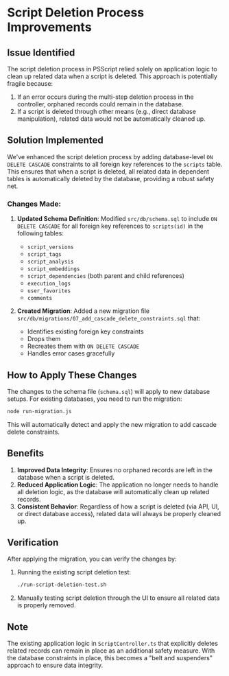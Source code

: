 # Script Deletion Process Improvements

## Issue Identified

The script deletion process in PSScript relied solely on application logic to clean up related data when a script is deleted. This approach is potentially fragile because:

1. If an error occurs during the multi-step deletion process in the controller, orphaned records could remain in the database.
2. If a script is deleted through other means (e.g., direct database manipulation), related data would not be automatically cleaned up.

## Solution Implemented

We've enhanced the script deletion process by adding database-level `ON DELETE CASCADE` constraints to all foreign key references to the `scripts` table. This ensures that when a script is deleted, all related data in dependent tables is automatically deleted by the database, providing a robust safety net.

### Changes Made:

1. **Updated Schema Definition**: Modified `src/db/schema.sql` to include `ON DELETE CASCADE` for all foreign key references to `scripts(id)` in the following tables:
   - `script_versions`
   - `script_tags`
   - `script_analysis`
   - `script_embeddings`
   - `script_dependencies` (both parent and child references)
   - `execution_logs`
   - `user_favorites`
   - `comments`

2. **Created Migration**: Added a new migration file `src/db/migrations/07_add_cascade_delete_constraints.sql` that:
   - Identifies existing foreign key constraints
   - Drops them
   - Recreates them with `ON DELETE CASCADE`
   - Handles error cases gracefully

## How to Apply These Changes

The changes to the schema file (`schema.sql`) will apply to new database setups. For existing databases, you need to run the migration:

```bash
node run-migration.js
```

This will automatically detect and apply the new migration to add cascade delete constraints.

## Benefits

1. **Improved Data Integrity**: Ensures no orphaned records are left in the database when a script is deleted.
2. **Reduced Application Logic**: The application no longer needs to handle all deletion logic, as the database will automatically clean up related records.
3. **Consistent Behavior**: Regardless of how a script is deleted (via API, UI, or direct database access), related data will always be properly cleaned up.

## Verification

After applying the migration, you can verify the changes by:

1. Running the existing script deletion test:
   ```bash
   ./run-script-deletion-test.sh
   ```

2. Manually testing script deletion through the UI to ensure all related data is properly removed.

## Note

The existing application logic in `ScriptController.ts` that explicitly deletes related records can remain in place as an additional safety measure. With the database constraints in place, this becomes a "belt and suspenders" approach to ensure data integrity.
